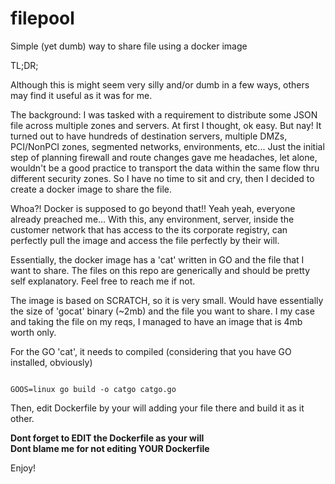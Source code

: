 # filepool
Simple (yet dumb) way to share file using a docker image

TL;DR;

Although this is might seem very silly and/or dumb in a few ways, others may find it useful as it was for me.

The background: I was tasked with a requirement to distribute some JSON file across multiple zones and servers. At first I thought, ok easy. But nay! It turned out to have hundreds of destination servers, multiple DMZs, PCI/NonPCI zones, segmented networks, environments, etc... Just the initial step of planning firewall and route changes gave me headaches, let alone, wouldn't be a good practice to transport the data within the same flow thru different security zones. So I have no time to sit and cry, then I decided to create a docker image to share the file. 

Whoa?! Docker is supposed to go beyond that!! Yeah yeah, everyone already preached me... With this, any environment, server, inside the customer network that has access to the its corporate registry, can perfectly pull the image and access the file perfectly by their will. 

Essentially, the docker image has a 'cat' written in GO and the file that I want to share. The files on this repo are generically and should be pretty self explanatory. Feel free to reach me if not.

The image is based on SCRATCH, so it is very small. Would have essentially the size of 'gocat' binary (~2mb) and the file you want to share. I my case and taking the file on my reqs, I managed to have an image that is 4mb worth only. 

For the GO 'cat', it needs to compiled (considering that you have GO installed, obviously)

<code>
GOOS=linux go build -o catgo catgo.go
</code>

Then, edit Dockerfile by your will adding your file there and build it as it other. 

<b>Dont forget to EDIT the Dockerfile as your will</b>
<br/>
<b>Dont blame me for not editing YOUR Dockerfile</b>

Enjoy!
